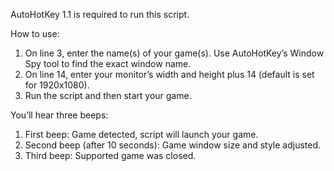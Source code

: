 AutoHotKey 1.1 is required to run this script.

How to use:
1. On line 3, enter the name(s) of your game(s). Use AutoHotKey’s Window Spy tool to find the exact window name.
2. On line 14, enter your monitor’s width and height plus 14 (default is set for 1920x1080).
3. Run the script and then start your game.

You’ll hear three beeps:
1. First beep: Game detected, script will launch your game.
2. Second beep (after 10 seconds): Game window size and style adjusted.
3. Third beep: Supported game was closed.
